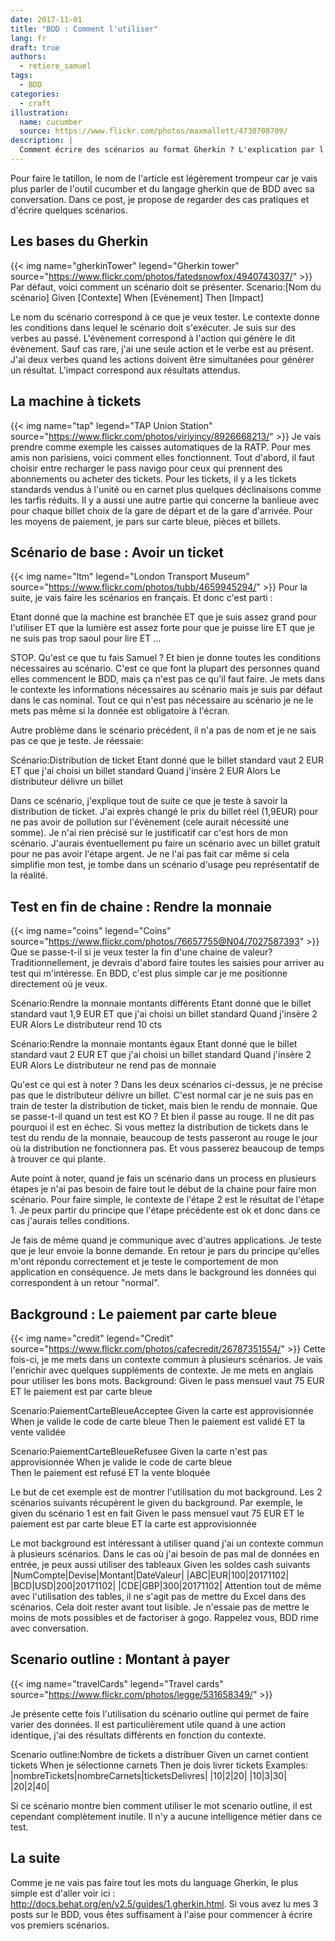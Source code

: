 ```yaml
---
date: 2017-11-01
title: "BDD : Comment l'utiliser"
lang: fr
draft: true
authors:
  - retiere_samuel
tags:
  - BDD
categories:
  - craft
illustration:
  name: cucumber
  source: https://www.flickr.com/photos/maxmallett/4730708709/
description: |
  Comment écrire des scénarios au format Gherkin ? L'explication par l'exemple.
--- 
```

Pour faire le tatillon, le nom de l'article est légèrement trompeur car je vais plus parler de l'outil cucumber et du langage gherkin que de BDD avec sa conversation. Dans ce post, je propose de regarder des cas pratiques et d'écrire quelques scénarios.

## Les bases du Gherkin
{{< img name="gherkinTower" legend="Gherkin tower" source="https://www.flickr.com/photos/fatedsnowfox/4940743037/" >}}
Par défaut, voici comment un scénario doit se présenter.
Scenario:[Nom du scénario]
Given [Contexte]
When [Evènement]
Then [Impact]

Le nom du scénario correspond à ce que je veux tester. Le contexte donne les conditions dans lequel le scénario doit s'exécuter. Je suis sur des verbes au passé. L'évènement correspond à l'action qui génère le dit évènement. Sauf cas rare, j'ai une seule action et le verbe est au présent. J'ai deux verbes quand les actions doivent être simultanées pour générer un résultat. L'impact correspond aux résultats attendus.

## La machine à tickets
{{< img name="tap" legend="TAP Union Station" source="https://www.flickr.com/photos/viriyincy/8926668213/" >}}
Je vais prendre comme exemple les caisses automatiques de la RATP. Pour mes amis non parisiens, voici comment elles fonctionnent. Tout d'abord, il faut choisir entre recharger le pass navigo pour ceux qui prennent des abonnements ou acheter des tickets. Pour les tickets, il y a les tickets standards vendus à l'unité ou en carnet plus quelques déclinaisons comme les tarfis réduits. Il y a aussi une autre partie qui concerne la banlieue avec pour chaque billet choix de la gare de départ et de la gare d'arrivée. Pour les moyens de paiement, je pars sur carte bleue, pièces et billets.

## Scénario de base : Avoir un ticket
{{< img name="ltm" legend="London Transport Museum" source="https://www.flickr.com/photos/tubb/4659945294/" >}}
Pour la suite, je vais faire les scénarios en français. Et donc c'est parti :

Etant donné que la machine est branchée ET
que je suis assez grand pour l'utiliser ET
que la lumière est assez forte pour que je puisse lire ET
que je ne suis pas trop saoul pour lire ET ...

STOP. Qu'est ce que tu fais Samuel ? Et bien je donne toutes les conditions nécessaires au scénario. C'est ce que font la plupart des personnes quand elles commencent le BDD, mais ça n'est pas ce qu'il faut faire. Je mets dans le contexte les informations nécessaires au scénario mais je suis par défaut dans le cas nominal. Tout ce qui n'est pas nécessaire au scénario je ne le mets pas même si la donnée est obligatoire à l'écran.

Autre problème dans le scénario précédent, il n'a pas de nom et je ne sais pas ce que je teste. Je réessaie:

Scénario:Distribution de ticket
Etant donné que le billet standard vaut 2 EUR ET
	que j'ai choisi un billet standard
Quand j'insère 2 EUR
Alors Le distributeur délivre un billet

Dans ce scénario, j'explique tout de suite ce que je teste à savoir la distribution de ticket. J'ai exprès changé le prix du billet réel (1,9EUR) pour ne pas avoir de pollution sur l'évènement (cele aurait nécessité une somme). Je n'ai rien précisé sur le justificatif car c'est hors de mon scénario. J'aurais éventuellement pu faire un scénario avec un billet gratuit pour ne pas avoir l'étape argent. Je ne l'ai pas fait car même si cela simplifie mon test, je tombe dans un scénario d'usage peu représentatif de la réalité.

## Test en fin de chaine : Rendre la monnaie
{{< img name="coins" legend="Coins" source="https://www.flickr.com/photos/76657755@N04/7027587393" >}}
Que se passe-t-il si je veux tester la fin d'une chaine de valeur? Traditionnellement, je devrais d'abord faire toutes les saisies pour arriver au test qui m'intéresse. En BDD, c'est plus simple car je me positionne directement où je veux.

Scénario:Rendre la monnaie montants différents
Etant donné que le billet standard vaut 1,9 EUR ET
	que j'ai choisi un billet standard
Quand j'insère 2 EUR
Alors Le distributeur rend 10 cts

Scénario:Rendre la monnaie montants égaux
Etant donné que le billet standard vaut 2 EUR ET
	que j'ai choisi un billet standard
Quand j'insère 2 EUR
Alors Le distributeur ne rend pas de monnaie

Qu'est ce qui est à noter ? Dans les deux scénarios ci-dessus, je ne précise pas que le distributeur délivre un billet. C'est normal car je ne suis pas en train de tester la distribution de ticket, mais bien le rendu de monnaie. Que se passe-t-il quand un test est KO ? Et bien il passe au rouge. Il ne dit pas pourquoi il est en échec. Si vous mettez la distribution de tickets dans le test du rendu de la monnaie, beaucoup de tests passeront au rouge le jour où la distribution ne fonctionnera pas. Et vous passerez beaucoup de temps à trouver ce qui plante.

Aute point à noter, quand je fais un scénario dans un process en plusieurs étapes je n'ai pas besoin de faire tout le début de la chaine pour faire mon scénario. Pour faire simple, le contexte de l'étape 2 est le résultat de l'étape 1. Je peux partir du principe que l'étape précédente est ok et donc dans ce cas j'aurais telles conditions.

Je fais de même quand je communique avec d'autres applications. Je teste que je leur envoie la bonne demande. En retour je pars du principe qu'elles m'ont répondu correctement et je teste le comportement de mon application en conséquence. Je mets dans le background les données qui correspondent à un retour "normal".

## Background : Le paiement par carte bleue
{{< img name="credit" legend="Credit" source="https://www.flickr.com/photos/cafecredit/26787351554/" >}}
Cette fois-ci, je me mets dans un contexte commun à plusieurs scénarios. Je vais l'enrichir avec quelques suppléments de contexte. Je me mets en anglais pour utiliser les bons mots.
Background:
Given le pass mensuel vaut 75 EUR ET
	le paiement est par carte bleue 
	
Scenario:PaiementCarteBleueAcceptee
Given la carte est approvisionnée
When je valide le code de carte bleue
Then le paiement est validé ET la vente validée

Scenario:PaiementCarteBleueRefusee
Given la carte n'est pas approvisionnée
When je valide le code de carte bleue 	
Then le paiement est refusé ET la vente bloquée

Le but de cet exemple est de montrer l'utilisation du mot background. Les 2 scénarios suivants récupèrent le given du background. Par exemple, le given du scénario 1 est en fait 
Given le pass mensuel vaut 75 EUR ET
	le paiement est par carte bleue ET
	la carte est approvisionnée

Le mot background est intéressant à utiliser quand j'ai un contexte commun à plusieurs scénarios. Dans le cas où j'ai besoin de pas mal de données en entrée, je peux aussi utiliser des tableaux
Given les soldes cash suivants
|NumCompte|Devise|Montant|DateValeur|
|ABC|EUR|100|20171102|
|BCD|USD|200|20171102|
|CDE|GBP|300|20171102|
Attention tout de même avec l'utilisation des tables, il ne s'agit pas de mettre du Excel dans des scénarios. Cela doit rester avant tout lisible. Je n'essaie pas de mettre le moins de mots possibles et de factoriser à gogo. Rappelez vous, BDD rime avec conversation.

## Scenario outline : Montant à payer
{{< img name="travelCards" legend="Travel cards" source="https://www.flickr.com/photos/legge/531658349/" >}}

Je présente cette fois l'utilisation du scénario outline qui permet de faire varier des données. Il est particulièrement utile quand à une action identique, j'ai des résultats différents en fonction du contexte.

Scenario outline:Nombre de tickets a distribuer
Given un carnet contient <nombreTickets> tickets
When je sélectionne <nombreCarnets> carnets
Then je dois livrer <ticketsDelivres> tickets
Examples:
|nombreTickets|nombreCarnets|ticketsDelivres|
|10|2|20|
|10|3|30|
|20|2|40|

Si ce scénario montre bien comment utiliser le mot scenario outline, il est cependant complètement inutile. Il n'y a aucune intelligence métier dans ce test. 

## La suite 
Comme je ne vais pas faire tout les mots du language Gherkin, le plus simple est d'aller voir ici : http://docs.behat.org/en/v2.5/guides/1.gherkin.html. Si vous avez lu mes 3 posts sur le BDD, vous êtes suffisament à l'aise pour commencer à écrire vos premiers scénarios. 
